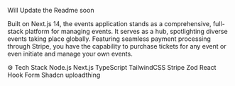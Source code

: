 Will Update the Readme soon

 Built on Next.js 14, the events application stands as a comprehensive, full-stack platform for managing events. It serves as a hub, spotlighting diverse events taking place globally. Featuring seamless payment processing through Stripe, you have the capability to purchase tickets for any event or even initiate and manage your own events.


 ⚙️ Tech Stack
Node.js
Next.js
TypeScript
TailwindCSS
Stripe
Zod
React Hook Form
Shadcn
uploadthing